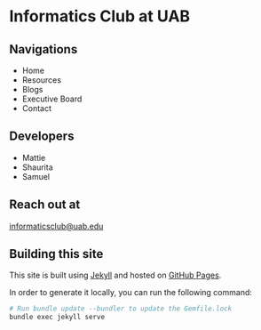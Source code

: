 # Informatics Club at UAB

## Navigations

- Home
- Resources
- Blogs
- Executive Board
- Contact

## Developers

- Mattie
- Shaurita
- Samuel

## Reach out at

[informaticsclub@uab.edu](mailto:informaticsclub@uab.edu)

## Building this site

This site is built using [Jekyll](https://jekyllrb.com/) and hosted on [GitHub Pages](https://pages.github.com/).

In order to generate it locally, you can run the following command:

```bash
# Run bundle update --bundler to update the Gemfile.lock
bundle exec jekyll serve
```
